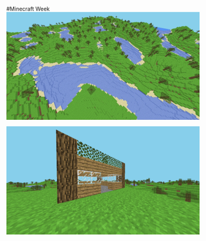 #Minecraft Week 
![terrain_screenshot](screenshots/terrain.jpg)

![wooden_house](screenshots/woodenhouse.png)
